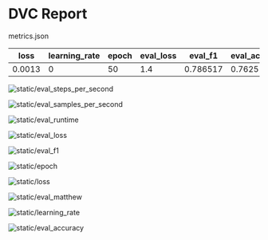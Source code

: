 # DVC Report

metrics.json

|   loss |   learning_rate |   epoch |   eval_loss |   eval_f1 |   eval_accuracy |   eval_matthew |   eval_runtime |   eval_samples_per_second |   eval_steps_per_second |   step |
|--------|-----------------|---------|-------------|-----------|-----------------|----------------|----------------|---------------------------|-------------------------|--------|
| 0.0013 |               0 |      50 |         1.4 |  0.786517 |          0.7625 |       0.548844 |         3.9507 |                    40.499 |                   1.012 |     24 |

![static/eval_steps_per_second](static/eval_steps_per_second.png)

![static/eval_samples_per_second](static/eval_samples_per_second.png)

![static/eval_runtime](static/eval_runtime.png)

![static/eval_loss](static/eval_loss.png)

![static/eval_f1](static/eval_f1.png)

![static/epoch](static/epoch.png)

![static/loss](static/loss.png)

![static/eval_matthew](static/eval_matthew.png)

![static/learning_rate](static/learning_rate.png)

![static/eval_accuracy](static/eval_accuracy.png)
